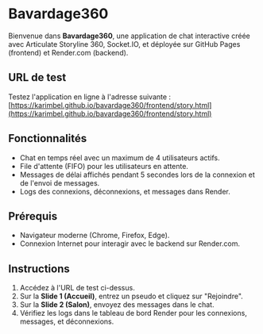# Bavardage360

Bienvenue dans **Bavardage360**, une application de chat interactive créée avec Articulate Storyline 360, Socket.IO, et déployée sur GitHub Pages (frontend) et Render.com (backend).

## URL de test
Testez l'application en ligne à l'adresse suivante :
[https://karimbel.github.io/bavardage360/frontend/story.html](https://karimbel.github.io/bavardage360/frontend/story.html)

## Fonctionnalités
- Chat en temps réel avec un maximum de 4 utilisateurs actifs.
- File d'attente (FIFO) pour les utilisateurs en attente.
- Messages de délai affichés pendant 5 secondes lors de la connexion et de l'envoi de messages.
- Logs des connexions, déconnexions, et messages dans Render.

## Prérequis
- Navigateur moderne (Chrome, Firefox, Edge).
- Connexion Internet pour interagir avec le backend sur Render.com.

## Instructions
1. Accédez à l'URL de test ci-dessus.
2. Sur la **Slide 1 (Accueil)**, entrez un pseudo et cliquez sur "Rejoindre".
3. Sur la **Slide 2 (Salon)**, envoyez des messages dans le chat.
4. Vérifiez les logs dans le tableau de bord Render pour les connexions, messages, et déconnexions.